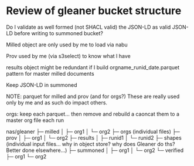 # Review of gleaner bucket structure

Do I validate as well formed (not SHACL valid) the JSON-LD as valid JSON-LD before writing to summoned bucket?

Milled object are only used by me to load via nabu

Prov used by me (via s3select) to know what I have 

results object might be redundant if I build orgname_runid_date.parquet pattern for master milled documents

Keep JSON-LD in summoned

NOTE:  parquet for milled and prov  (and for orgs?)   These are really used only by me and as 
such do impact others.  

orgs:  keep each parquet...   then remove and rebuild a caoncat them to a master org file each run



nas/gleaner
├─ milled
│  ├─ org1
│  └─ org2
├─ orgs   (individual files)
├─ prov
│  ├─ org1
│  └─ org2
├─ results
│  ├─ runid1
│  └─ runid2
├─ shapes  (individual input files...   why in object store?  why does Gleaner do ths?  Better done elsewhere...)
├─ summoned
│  ├─ org1
│  └─ org2
└─ verified
   ├─ org1
   └─ org2
